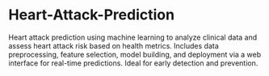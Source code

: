 # Heart-Attack-Prediction
Heart attack prediction using machine learning to analyze clinical data and assess heart attack risk based on health metrics. Includes data preprocessing, feature selection, model building, and deployment via a web interface for real-time predictions. Ideal for early detection and prevention.
